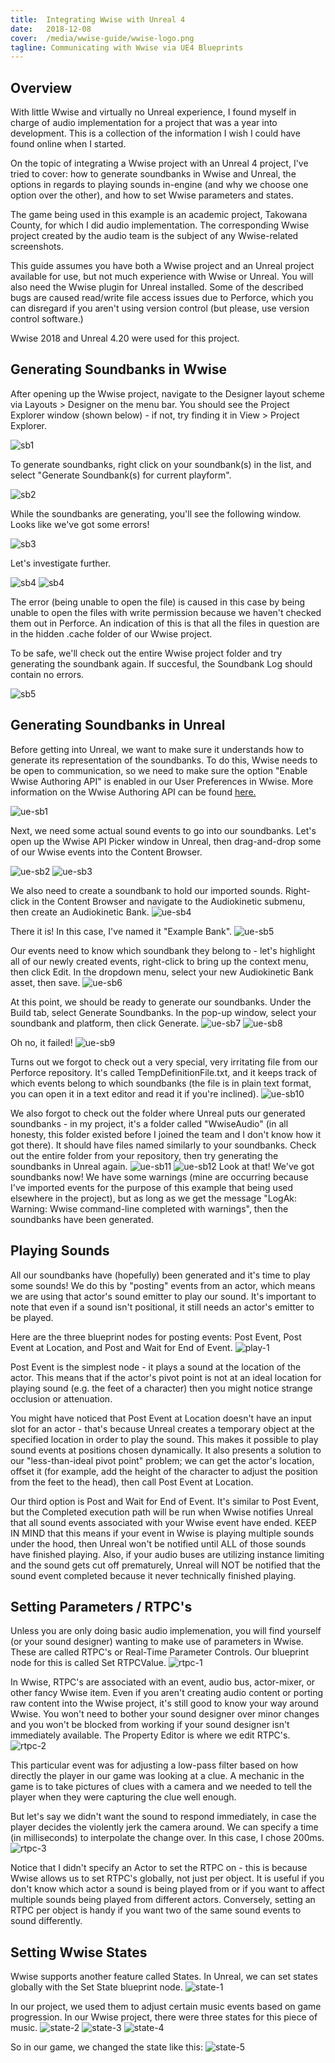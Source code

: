 ```yaml
---
title:  Integrating Wwise with Unreal 4
date:   2018-12-08
cover:  /media/wwise-guide/wwise-logo.png
tagline: Communicating with Wwise via UE4 Blueprints
---
```


## Overview

With little Wwise and virtually no Unreal experience, I found myself in charge of audio implementation for a project that was a year into development. This is a collection of the information I wish I could have found online when I started.

On the topic of integrating a Wwise project with an Unreal 4 project, I've tried to cover: how to generate soundbanks in Wwise and Unreal, the options in regards to playing sounds in-engine (and why we choose one option over the other), and how to set Wwise parameters and states.

The game being used in this example is an academic project, Takowana County, for which I did audio implementation. The corresponding Wwise project created by the audio team is the subject of any Wwise-related screenshots.

This guide assumes you have both a Wwise project and an Unreal project available for use, but not much experience with Wwise or Unreal. You will also need the Wwise plugin for Unreal installed. Some of the described bugs are caused read/write file access issues due to Perforce, which you can disregard if you aren't using version control (but please, use version control software.)

Wwise 2018 and Unreal 4.20 were used for this project.


## Generating Soundbanks in Wwise

After opening up the Wwise project, navigate to the Designer layout scheme via Layouts > Designer on the menu bar. You should see the Project Explorer window (shown below) - if not, try finding it in View > Project Explorer.

![sb1](../../../media/wwise-guide/wwise-soundbank-1.png)

To generate soundbanks, right click on your soundbank(s) in the list, and select "Generate Soundbank(s) for current playform".

![sb2](../../../media/wwise-guide/wwise-soundbank-2.png)

While the soundbanks are generating, you'll see the following window. Looks like we've got some errors!

![sb3](../../../media/wwise-guide/wwise-soundbank-3.png)

Let's investigate further.

![sb4](../../../media/wwise-guide/wwise-soundbank-4.png)
![sb4](../../../media/wwise-guide/wwise-soundbank-4-5.png)

The error (being unable to open the file) is caused in this case by being unable to open the files with write permission because we haven't checked them out in Perforce. An indication of this is that all the files in question are in the hidden .cache folder of our Wwise project.

To be safe, we'll check out the entire Wwise project folder and try generating the soundbank again. If succesful, the Soundbank Log should contain no errors.

![sb5](../../../media/wwise-guide/wwise-soundbank-5.png)


## Generating Soundbanks in Unreal

Before getting into Unreal, we want to make sure it understands how to generate its representation of the soundbanks. To do this, Wwise needs to be open to communication, so we need to make sure the option "Enable Wwise Authoring API" is enabled in our User Preferences in Wwise. More information on the Wwise Authoring API can be found [here.](https://www.audiokinetic.com/library/2017.1.9_6501/?source=SDK&id=waapi.html)

![ue-sb1](../../../media/wwise-guide/unreal-soundbank-1.png)

Next, we need some actual sound events to go into our soundbanks. Let's open up the Wwise API Picker window in Unreal, then drag-and-drop some of our Wwise events into the Content Browser.

![ue-sb2](../../../media/wwise-guide/unreal-soundbank-2.png)
![ue-sb3](../../../media/wwise-guide/unreal-soundbank-3.png)

We also need to create a soundbank to hold our imported sounds. Right-click in the Content Browser and navigate to the Audiokinetic submenu, then create an Audiokinetic Bank.
![ue-sb4](../../../media/wwise-guide/unreal-soundbank-4.png)

There it is! In this case, I've named it "Example Bank".
![ue-sb5](../../../media/wwise-guide/unreal-soundbank-5.png)

Our events need to know which soundbank they belong to - let's highlight all of our newly created events, right-click to bring up the context menu, then click Edit.
In the dropdown menu, select your new Audiokinetic Bank asset, then save.
![ue-sb6](../../../media/wwise-guide/unreal-soundbank-6.png)

At this point, we should be ready to generate our soundbanks. Under the Build tab, select Generate Soundbanks. In the pop-up window, select your soundbank and platform, then click Generate.
![ue-sb7](../../../media/wwise-guide/unreal-soundbank-7.png)
![ue-sb8](../../../media/wwise-guide/unreal-soundbank-8.png)

Oh no, it failed!
![ue-sb9](../../../media/wwise-guide/unreal-soundbank-9.png)

Turns out we forgot to check out a very special, very irritating file from our Perforce repository. It's called TempDefinitionFile.txt, and it keeps track of which events belong to which soundbanks (the file is in plain text format, you can open it in a text editor and read it if you're inclined).
![ue-sb10](../../../media/wwise-guide/unreal-soundbank-10.png)

We also forgot to check out the folder where Unreal puts our generated soundbanks - in my project, it's a folder called "WwiseAudio" (in all honesty, this folder existed before I joined the team and I don't know how it got there). It should have files named similarly to your soundbanks. Check out the entire folder from your repository, then try generating the soundbanks in Unreal again.
![ue-sb11](../../../media/wwise-guide/unreal-soundbank-11.png)
![ue-sb12](../../../media/wwise-guide/unreal-soundbank-12.png)
Look at that! We've got soundbanks now! We have some warnings (mine are occurring because I've imported events for the purpose of this example that being used elsewhere in the project), but as long as we get the message "LogAk: Warning: Wwise command-line completed with warnings", then the soundbanks have been generated.


## Playing Sounds

All our soundbanks have (hopefully) been generated and it's time to play some sounds! We do this by "posting" events from an actor, which means we are using that actor's sound emitter to play our sound. It's important to note that even if a sound isn't positional, it still needs an actor's emitter to be played.

Here are the three blueprint nodes for posting events: Post Event, Post Event at Location, and Post and Wait for End of Event.
![play-1](../../../media/wwise-guide/play-1.png)

Post Event is the simplest node - it plays a sound at the location of the actor. This means that if the actor's pivot point is not at an ideal location for playing sound (e.g. the feet of a character) then you might notice strange occlusion or attenuation.

You might have noticed that Post Event at Location doesn't have an input slot for an actor - that's because Unreal creates a temporary object at the specified location in order to play the sound. This makes it possible to play sound events at positions chosen dynamically. It also presents a solution to our "less-than-ideal pivot point" problem; we can get the actor's location, offset it (for example, add the height of the character to adjust the position from the feet to the head), then call Post Event at Location.

Our third option is Post and Wait for End of Event. It's similar to Post Event, but the Completed execution path will be run when Wwise notifies Unreal that all sound events associated with your Wwise event have ended. KEEP IN MIND that this means if your event in Wwise is playing multiple sounds under the hood, then Unreal won't be notified until ALL of those sounds have finished playing. Also, if your audio buses are utilizing instance limiting and the sound gets cut off prematurely, Unreal will NOT be notified that the sound event completed because it never technically finished playing.


## Setting Parameters / RTPC's

Unless you are only doing basic audio implemenation, you will find yourself (or your sound designer) wanting to make use of parameters in Wwise. These are called RTPC's or Real-Time Parameter Controls. Our blueprint node for this is called Set RTPCValue.
![rtpc-1](../../../media/wwise-guide/rtpc-1.png)

In Wwise, RTPC's are associated with an event, audio bus, actor-mixer, or other fancy Wwise item. Even if you aren't creating audio content or porting raw content into the Wwise project, it's still good to know your way around Wwise. You won't need to bother your sound designer over minor changes and you won't be blocked from working if your sound designer isn't immediately available. The Property Editor is where we edit RTPC's.
![rtpc-2](../../../media/wwise-guide/rtpc-2.png)

This particular event was for adjusting a low-pass filter based on how directly the player in our game was looking at a clue. A mechanic in the game is to take pictures of clues with a camera and we needed to tell the player when they were capturing the clue well enough.

But let's say we didn't want the sound to respond immediately, in case the player decides the violently jerk the camera around. We can specify a time (in milliseconds) to interpolate the change over. In this case, I chose 200ms.
![rtpc-3](../../../media/wwise-guide/rtpc-3.png)

Notice that I didn't specify an Actor to set the RTPC on - this is because Wwise allows us to set RTPC's globally, not just per object. It is useful if you don't know which actor a sound is being played from or if you want to affect multiple sounds being played from different actors. Conversely, setting an RTPC per object is handy if you want two of the same sound events to sound differently.


## Setting Wwise States

Wwise supports another feature called States. In Unreal, we can set states globally with the Set State blueprint node.
![state-1](../../../media/wwise-guide/state-1.png)

In our project, we used them to adjust certain music events based on game progression. In our Wwise project, there were three states for this piece of music.
![state-2](../../../media/wwise-guide/state-2.png)
![state-3](../../../media/wwise-guide/state-3.png)
![state-4](../../../media/wwise-guide/state-4.png)

So in our game, we changed the state like this:
![state-5](../../../media/wwise-guide/state-5.png)
